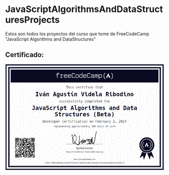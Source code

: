 # JavaScriptAlgorithmsAndDataStructuresProjects
Estos son todos los proyectos del curso que tome de FreeCodeCamp "JavaScript Algorithms and DataStructures"
## Certificado: 
[![Certificado](Certificado/javascript-algorithms-and-data-structures-certification.png)](https://www.freecodecamp.org/certification/VidelaR/javascript-algorithms-and-data-structures-v8)
